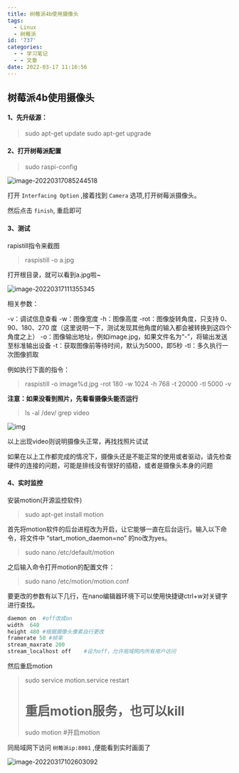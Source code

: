 ```yaml
---
title: 树莓派4b使用摄像头
tags:
  - Linux
  - 树莓派
id: '737'
categories:
  - - 学习笔记
  - - 文章
date: 2022-03-17 11:16:56
---
```


## 树莓派4b使用摄像头

#### 1、先升级源：

> sudo apt-get update sudo apt-get upgrade

#### 2、打开树莓派配置

> sudo raspi-config

![image-20220317085244518](https://www.wangwangyz.site/%E4%B8%AA%E4%BA%BA%E5%9B%BE%E5%BA%8A/image-20220317085244518.png)

打开 `Interfacing Option` ,接着找到 `Camera` 选项,打开树莓派摄像头。

然后点击 `finish`, 重启即可
<!-- more -->
#### 3、测试

rapistill指令来截图

> raspistill -o a.jpg

打开根目录，就可以看到a.jpg啦~

![image-20220317111355345](https://www.wangwangyz.site/%E4%B8%AA%E4%BA%BA%E5%9B%BE%E5%BA%8A/image-20220317111355345.png)

相关参数：

\-v：调试信息查看 -w：图像宽度 -h：图像高度 -rot：图像旋转角度，只支持 0、90、180、270 度（这里说明一下，测试发现其他角度的输入都会被转换到这四个角度之上） -o：图像输出地址，例如image.jpg，如果文件名为“-”，将输出发送至标准输出设备 -t：获取图像前等待时间，默认为5000，即5秒 -tl：多久执行一次图像抓取

例如执行下面的指令：

> raspistill -o image%d.jpg -rot 180 -w 1024 -h 768 -t 20000 -tl 5000 -v

**注意：如果没看到照片，先看看摄像头能否运行**

> ls -al /dev/ grep video

![img](https://www.wangwangyz.site/%E4%B8%AA%E4%BA%BA%E5%9B%BE%E5%BA%8A/cf671f21bc29586021cf8d4ecbfe1a38.png)

以上出现video则说明摄像头正常，再找找照片试试

如果在以上工作都完成的情况下，摄像头还是不能正常的使用或者驱动，请先检查硬件的连接的问题，可能是排线没有很好的插稳，或者是摄像头本身的问题

#### 4、实时监控

安装motion(开源监控软件)

> sudo apt-get install motion

首先将motion软件的后台进程改为开启，让它能够一直在后台运行。输入以下命令，将文件中 “start\_motion\_daemon=no” 的no改为yes。

> sudo nano /etc/default/motion

之后输入命令打开motion的配置文件：

> sudo nano /etc/motion/motion.conf

要更改的参数有以下几行，在nano编辑器环境下可以使用快捷键ctrl+w对关键字进行查找。

```python
daemon on  #off改成on
width  640 
height 480 #根据摄像头像素自行更改
framerate 50 #帧率
stream_maxrate 200
stream_localhost off    #设为off，允许局域网内所有用户访问
```

然后重启motion

> sudo service motion.service restart
> 
> # 重启motion服务，也可以kill
> 
> sudo motion #开启motion

同局域网下访问 `树莓派ip:8081` ,便能看到实时画面了

![image-20220317102603092](https://www.wangwangyz.site/%E4%B8%AA%E4%BA%BA%E5%9B%BE%E5%BA%8A/image-20220317102603092.png)